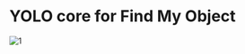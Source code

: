 # YOLO core for Find My Object
![1]([https://github.com/user-attachments/assets/220bacf7-57aa-407b-a8d0-260b5c142fb0](https://github.com/NnQqDd/find-my-object-yolo-core/blob/main/sign.png))
